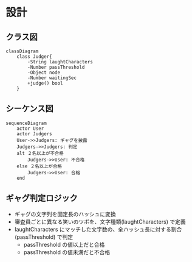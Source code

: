 # 設計

## クラス図
```mermaid
classDiagram
    class Judger{
        -String laughtCharacters
        -Number passThreshold
        -Object node
        -Number waitingSec
        +judge() bool
    }
```

## シーケンス図
```mermaid
sequenceDiagram
    actor User
    actor Judgers
    User->>Judgers: ギャグを披露
    Judgers->>Judgers: 判定
    alt ２名以上が不合格
        Judgers->>User: 不合格
    else ２名以上が合格
        Judgers->>User: 合格
    end
```

## ギャグ判定ロジック
- ギャグの文字列を固定長のハッシュに変換
- 審査員ごとに異なる笑いのツボを、文字種類(laughtCharacters) で定義
- laughtCharacters にマッチした文字数の、全ハッシュ長に対する割合(passThreshold) で判定
  - passThreshold の値以上だと合格
  - passThreshold の値未満だと不合格

